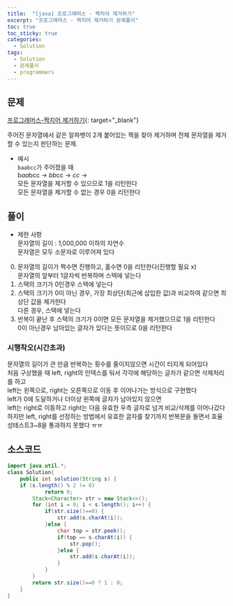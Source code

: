 ```yaml
---
title:  "[java] 프로그래머스 - 짝지어 제거하기"
excerpt: "프로그래머스 - 짝지어 제거하기 문제풀이"
toc: true
toc_sticky: true
categories:
  - Solution
tags:
  - Solution
  - 문제풀이
  - programmers
---
```

## 문제  
[프로그래머스-짝지어 제거하기](https://programmers.co.kr/learn/courses/30/lessons/12973?language=java){: target="_blank"}  

주어진 문자열에서 같은 알파벳이 2개 붙어있는 짝을 찾아 제거하며 전체 문자열을 제거할 수 있는지 판단하는 문제.

* 예시  
`baabcc`가 주어졌을 때  
b*aa*bcc -> *bb*cc -> *cc* ->  
모든 문자열을 제거할 수 있으므로 1을 리턴한다  
모든 문자열을 제거할 수 없는 경우 0을 리턴한다  

## 풀이  
* 제한 사항  
문자열의 길이 : 1,000,000 이하의 자연수  
문자열은 모두 소문자로 이루어져 있다  

0. 문자열의 길이가 짝수면 진행하고, 홀수면 0을 리턴한다(진행할 필요 x)  
문자열의 앞부터 1글자씩 반복하며 스택에 넣는다  
1. 스택의 크기가 0인경우 스택에 넣는다
2. 스택의 크기가 0이 아닌 경우, 가장 최상단(최근에 삽입한 값)과 비교하여 같으면 최상단 값을 제거한다  
다른 경우, 스택에 넣는다  
3. 반복이 끝난 후 스택의 크기가 0이면 모든 문자열을 제거했으므로 1을 리턴한다  
0이 아닌경우 남아있는 글자가 있다는 뜻이므로 0을 리턴한다  

### 시행착오(시간초과)  
문자열의 길이가 큰 만큼 반복하는 횟수를 줄이지않으면 시간이 터지게 되어있다  
처음 구상했을 때 left, right의 인덱스를 둬서 각각에 해당하는 글자가 같으면 삭제처리를 하고  
left는 왼쪽으로, right는 오른쪽으로 이동 후 이어나가는 방식으로 구현했다  
left가 0에 도달하거나 더이상 왼쪽에 글자가 남아있지 않으면  
left는 right로 이동하고 right는 다음 유효한 우측 글자로 넘겨 비교/삭제를 이어나갔다  
하지만 left, right를 선정하는 방법에서 유효한 글자를 찾기까지 반복문을 돌면서 효율성테스트3~8을 통과하지 못했다 ㅠㅠ  


## 소스코드  

```java
import java.util.*;
class Solution{
	public int solution(String s) {
	if (s.length() % 2 != 0)
			return 0;
		Stack<Character> str = new Stack<>();
		for (int i = 0; i < s.length(); i++) {
			if(str.size()==0) {
				str.add(s.charAt(i));
			}else {
				char top = str.peek();
				if(top == s.charAt(i)) {
					str.pop();
				}else {
					str.add(s.charAt(i));
				}
			}
		}
		return str.size()==0 ? 1 : 0;
	}
}
```